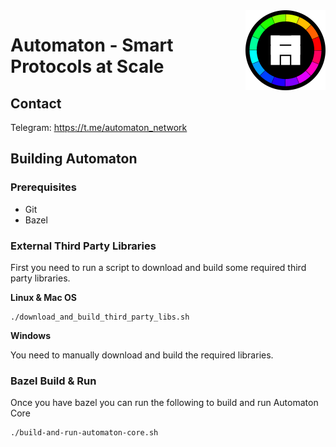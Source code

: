 <img align="right" title="Automaton Logo" width="128" height="128" src="media/automaton-avatar-64x64.svg">

# **Automaton** - Smart Protocols at Scale

## Contact

Telegram: https://t.me/automaton_network

## Building Automaton

### Prerequisites

* Git
* Bazel

### External Third Party Libraries

First you need to run a script to download and build some required third party libraries.

**Linux & Mac OS**

```
./download_and_build_third_party_libs.sh
```

**Windows**

You need to manually download and build the required libraries.

### Bazel Build & Run

Once you have bazel you can run the following to build and run Automaton Core

```
./build-and-run-automaton-core.sh
```
